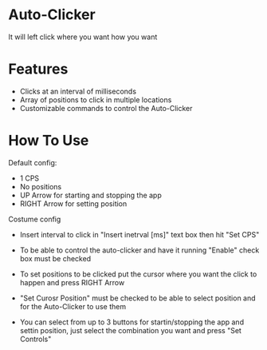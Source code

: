 <h1>Auto-Clicker</h1>
<p>It will left click where you want how you want</p>
<h1>Features</h1>
<ul>
  <li>Clicks at an interval of milliseconds</li>
  <li>Array of positions to click in multiple locations</li>
  <li>Customizable commands to control the Auto-Clicker</li>
</ul>
<h1>How To Use</h1>
<p>Default config:</p>
<ul>
  <li>1 CPS</li>
  <li>No positions</li>
  <li>UP Arrow for starting and stopping the app</li>
  <li>RIGHT Arrow for setting position</li>
</ul>
<p>Costume config</p>
<ul>
<li><p>Insert interval to click in "Insert inetrval [ms]" text box then hit "Set CPS"</p></li>
<li><p>To be able to control the auto-clicker and have it running "Enable" check box must be checked</p></li>
<li><p>To set positions to be clicked put the cursor where you want the click to happen and press RIGHT Arrow</p></li>
<li><p>"Set Curosr Position" must be checked to be able to select position and for the Auto-Clicker to use them</p></li>
<li><p>You can select from up to 3 buttons for startin/stopping the app and settin position, just select the combination you want and press "Set Controls"</p></li>
</ul>
